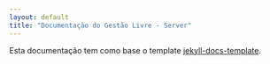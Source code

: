 ```yaml
---
layout: default
title: "Documentação do Gestão Livre - Server"
---
```


Esta documentação tem como base o template [jekyll-docs-template](https://bruth.github.io/jekyll-docs-template/).

